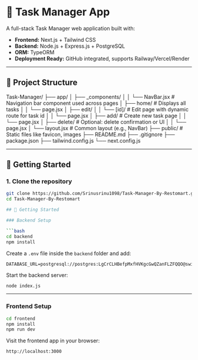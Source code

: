 # 📝 Task Manager App

A full-stack Task Manager web application built with:

- **Frontend:** Next.js + Tailwind CSS
- **Backend:** Node.js + Express.js + PostgreSQL
- **ORM:** TypeORM
- **Deployment Ready:** GitHub integrated, supports Railway/Vercel/Render

---

## 📁 Project Structure

Task-Manager/
├── app/
│   ├── _components/
│   │   └── NavBar.jsx          # Navigation bar component used across pages
│   ├── home/                   # Displays all tasks
│   │   └── page.jsx
│   ├── edit/
│   │   └── [id]/               # Edit page with dynamic route for task id
│   │       └── page.jsx
│   ├── add/                    # Create new task page
│   │   └── page.jsx
│   ├── delete/                 # Optional: delete confirmation or UI
│   │   └── page.jsx
│   └── layout.jsx             # Common layout (e.g., NavBar)
├── public/                    # Static files like favicon, images
├── README.md
├── .gitignore
├── package.json
├── tailwind.config.js
└── next.config.js


---

## 🚀 Getting Started

### 1. Clone the repository

```bash
git clone https://github.com/Srinusrinu1098/Task-Manager-By-Restomart.git
cd Task-Manager-By-Restomart

## 🚀 Getting Started

### Backend Setup

```bash
cd backend
npm install
```

Create a `.env` file inside the `backend` folder and add:

```env
DATABASE_URL=postgresql://postgres:LgCrCLHBefpMxfHVKgcGwQZanFLZFQQO@switchyard.proxy.rlwy.net:25125/railway

```

Start the backend server:

```bash
node index.js
```

---

### Frontend Setup

```bash
cd frontend
npm install
npm run dev
```

Visit the frontend app in your browser:

```
http://localhost:3000
```

